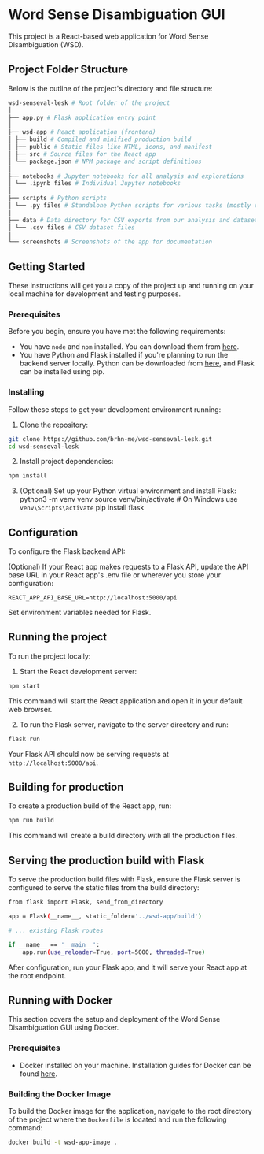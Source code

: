 # Word Sense Disambiguation GUI

This project is a React-based web application for Word Sense Disambiguation (WSD).

## Project Folder Structure

Below is the outline of the project's directory and file structure:
```bash
wsd-senseval-lesk # Root folder of the project
│
├── app.py # Flask application entry point
│
├── wsd-app # React application (frontend)
│ ├── build # Compiled and minified production build
│ ├── public # Static files like HTML, icons, and manifest
│ ├── src # Source files for the React app
│ └── package.json # NPM package and script definitions
│
├── notebooks # Jupyter notebooks for all analysis and explorations
│ └── .ipynb files # Individual Jupyter notebooks
│
├── scripts # Python scripts
│ └── .py files # Standalone Python scripts for various tasks (mostly various implementation of lesk)
│
├── data # Data directory for CSV exports from our analysis and datasets
│ └── .csv files # CSV dataset files
│
└── screenshots # Screenshots of the app for documentation
```

## Getting Started

These instructions will get you a copy of the project up and running on your local machine for development and testing purposes.

### Prerequisites

Before you begin, ensure you have met the following requirements:

* You have `node` and `npm` installed. You can download them from [here](https://nodejs.org/).
* You have Python and Flask installed if you're planning to run the backend server locally. Python can be downloaded from [here](https://www.python.org/downloads/), and Flask can be installed using pip.

### Installing

Follow these steps to get your development environment running:

1. Clone the repository:

```bash
git clone https://github.com/brhn-me/wsd-senseval-lesk.git
cd wsd-senseval-lesk
```

2. Install project dependencies:
```bash
npm install
```

3. (Optional) Set up your Python virtual environment and install Flask:
python3 -m venv venv
source venv/bin/activate  # On Windows use `venv\Scripts\activate`
pip install flask

## Configuration
To configure the Flask backend API:

(Optional) If your React app makes requests to a Flask API, update the API base URL in your React app's .env file or wherever you store your configuration:
```
REACT_APP_API_BASE_URL=http://localhost:5000/api
```
Set environment variables needed for Flask.

## Running the project
To run the project locally:

1. Start the React development server:
```bash
npm start
```
This command will start the React application and open it in your default web browser.

2. To run the Flask server, navigate to the server directory and run:
```bash
flask run
```
Your Flask API should now be serving requests at `http://localhost:5000/api`.

## Building for production
To create a production build of the React app, run:
```bash
npm run build
```
This command will create a build directory with all the production files.

## Serving the production build with Flask
To serve the production build files with Flask, ensure the Flask server is configured to serve the static files from the build directory:
```bash
from flask import Flask, send_from_directory

app = Flask(__name__, static_folder='../wsd-app/build')

# ... existing Flask routes

if __name__ == '__main__':
    app.run(use_reloader=True, port=5000, threaded=True)
```

After configuration, run your Flask app, and it will serve your React app at the root endpoint.

## Running with Docker

This section covers the setup and deployment of the Word Sense Disambiguation GUI using Docker.

### Prerequisites

- Docker installed on your machine. Installation guides for Docker can be found [here](https://docs.docker.com/get-docker/).

### Building the Docker Image

To build the Docker image for the application, navigate to the root directory of the project where the `Dockerfile` is located and run the following command:

```bash
docker build -t wsd-app-image .